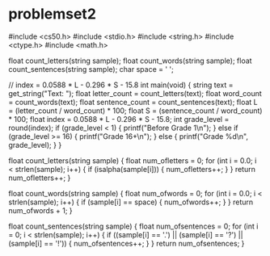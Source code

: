 # problemset2


#include <cs50.h>
#include <stdio.h>
#include <string.h>
#include <ctype.h>
#include <math.h>

float count_letters(string sample);
float count_words(string sample);
float count_sentences(string sample);
char space = ' ';

// index = 0.0588 * L - 0.296 * S - 15.8
int main(void)
{
    string text = get_string("Text: ");
    float letter_count = count_letters(text);
    float word_count = count_words(text);
    float sentence_count = count_sentences(text);
    float L = (letter_count / word_count) * 100;
    float S = (sentence_count / word_count) * 100;
    float index = 0.0588 * L - 0.296 * S - 15.8;
    int grade_level = round(index);
    if (grade_level < 1)
    {
        printf("Before Grade 1\n");
    }
    else if (grade_level >= 16)
    {
        printf("Grade 16+\n");
    }
    else
    {
        printf("Grade %d\n", grade_level);
    }
}


float count_letters(string sample)
{
    float num_ofletters = 0;
    for (int i = 0.0; i < strlen(sample); i++)
    {
        if (isalpha(sample[i]))
        {
            num_ofletters++;
        }
    }
    return num_ofletters++;
}

float count_words(string sample)
{
    float num_ofwords = 0;
    for (int i = 0.0; i < strlen(sample); i++)
    {
        if (sample[i] == space)
        {
            num_ofwords++;
        }
    }
    return num_ofwords + 1;
}

float count_sentences(string sample)
{
    float num_ofsentences = 0;
    for (int i = 0; i < strlen(sample); i++)
    {
        if ((sample[i] == '.') || (sample[i] == '?') || (sample[i] == '!'))
        {
            num_ofsentences++;
        }
    }
    return num_ofsentences;
}
